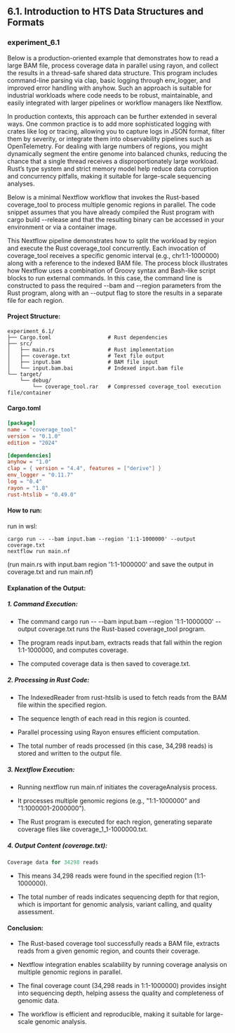 ## 6.1. Introduction to HTS Data Structures and Formats

### experiment_6.1

Below is a production-oriented example that demonstrates how to read a large BAM file, process coverage data in parallel using rayon, and collect the results in a thread-safe shared data structure. This program includes command-line parsing via clap, basic logging through env_logger, and improved error handling with anyhow. Such an approach is suitable for industrial workloads where code needs to be robust, maintainable, and easily integrated with larger pipelines or workflow managers like Nextflow.

In production contexts, this approach can be further extended in several ways. One common practice is to add more sophisticated logging with crates like log or tracing, allowing you to capture logs in JSON format, filter them by severity, or integrate them into observability pipelines such as OpenTelemetry. For dealing with large numbers of regions, you might dynamically segment the entire genome into balanced chunks, reducing the chance that a single thread receives a disproportionately large workload. Rust’s type system and strict memory model help reduce data corruption and concurrency pitfalls, making it suitable for large-scale sequencing analyses.

Below is a minimal Nextflow workflow that invokes the Rust-based coverage_tool to process multiple genomic regions in parallel. The code snippet assumes that you have already compiled the Rust program with cargo build --release and that the resulting binary can be accessed in your environment or via a container image.

This Nextflow pipeline demonstrates how to split the workload by region and execute the Rust coverage_tool concurrently. Each invocation of coverage_tool receives a specific genomic interval (e.g., chr1:1-1000000) along with a reference to the indexed BAM file. The process block illustrates how Nextflow uses a combination of Groovy syntax and Bash-like script blocks to run external commands. In this case, the command line is constructed to pass the required --bam and --region parameters from the Rust program, along with an --output flag to store the results in a separate file for each region.

#### Project Structure:
```plaintext
experiment_6.1/
├── Cargo.toml                  # Rust dependencies
├── src/
│   ├── main.rs                 # Rust implementation
│   ├── coverage.txt            # Text file output
│   ├── input.bam               # BAM file input
│   └── input.bam.bai           # Indexed input.bam file
└── target/
    └── debug/
        └── coverage_tool.rar   # Compressed coverage_tool execution file/container
```

#### Cargo.toml

```toml
[package]
name = "coverage_tool"
version = "0.1.0"
edition = "2024"

[dependencies]
anyhow = "1.0"
clap = { version = "4.4", features = ["derive"] }
env_logger = "0.11.7"
log = "0.4"
rayon = "1.8"
rust-htslib = "0.49.0"
```

#### How to run:

run in wsl:

```wsl
cargo run -- --bam input.bam --region '1:1-1000000' --output coverage.txt
nextflow run main.nf
```

(run main.rs with input.bam region '1:1-1000000' and save the output in coverage.txt and run main.nf)
  

#### Explanation of the Output:

##### 1. Command Execution:

* The command cargo run -- --bam input.bam --region '1:1-1000000' --output coverage.txt runs the Rust-based coverage_tool program.

* The program reads input.bam, extracts reads that fall within the region 1:1-1000000, and computes coverage.

* The computed coverage data is then saved to coverage.txt.

##### 2. Processing in Rust Code:

* The IndexedReader from rust-htslib is used to fetch reads from the BAM file within the specified region.

* The sequence length of each read in this region is counted.

* Parallel processing using Rayon ensures efficient computation.

* The total number of reads processed (in this case, 34,298 reads) is stored and written to the output file.

##### 3. Nextflow Execution:

* Running nextflow run main.nf initiates the coverageAnalysis process.

* It processes multiple genomic regions (e.g., "1:1-1000000" and "1:1000001-2000000").

* The Rust program is executed for each region, generating separate coverage files like coverage_1_1-1000000.txt.

##### 4. Output Content (coverage.txt):

```rust
Coverage data for 34298 reads
```

* This means 34,298 reads were found in the specified region (1:1-1000000).

* The total number of reads indicates sequencing depth for that region, which is important for genomic analysis, variant calling, and quality assessment.

#### Conclusion:
* The Rust-based coverage tool successfully reads a BAM file, extracts reads from a given genomic region, and counts their coverage.

* Nextflow integration enables scalability by running coverage analysis on multiple genomic regions in parallel.

* The final coverage count (34,298 reads in 1:1-1000000) provides insight into sequencing depth, helping assess the quality and completeness of genomic data.

* The workflow is efficient and reproducible, making it suitable for large-scale genomic analysis.
